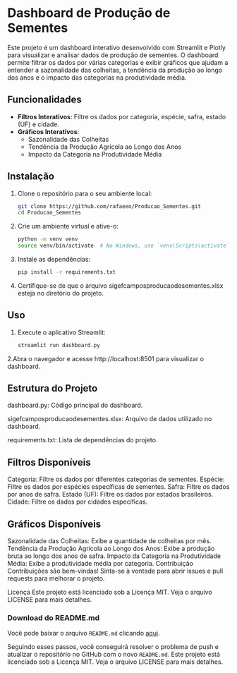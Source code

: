 # Dashboard de Produção de Sementes

Este projeto é um dashboard interativo desenvolvido com Streamlit e Plotly para visualizar e analisar dados de produção de sementes. O dashboard permite filtrar os dados por várias categorias e exibir gráficos que ajudam a entender a sazonalidade das colheitas, a tendência da produção ao longo dos anos e o impacto das categorias na produtividade média.

## Funcionalidades

- **Filtros Interativos**: Filtre os dados por categoria, espécie, safra, estado (UF) e cidade.
- **Gráficos Interativos**:
  - Sazonalidade das Colheitas
  - Tendência da Produção Agrícola ao Longo dos Anos
  - Impacto da Categoria na Produtividade Média

## Instalação

1. Clone o repositório para o seu ambiente local:
   ```bash
   git clone https://github.com/rafaeeo/Producao_Sementes.git
   cd Producao_Sementes
2. Crie um ambiente virtual e ative-o:
   ```bash
   python -m venv venv
   source venv/bin/activate  # No Windows, use `venv\Scripts\activate`

3. Instale as dependências:
   ```bash
   pip install -r requirements.txt

4. Certifique-se de que o arquivo sigefcamposproducaodesementes.xlsx esteja no diretório do projeto.

## Uso

1. Execute o aplicativo Streamlit:
   ```bash
   streamlit run dashboard.py

2.Abra o navegador e acesse http://localhost:8501 para visualizar o dashboard.

## Estrutura do Projeto

dashboard.py: Código principal do dashboard.

sigefcamposproducaodesementes.xlsx: Arquivo de dados utilizado no dashboard.

requirements.txt: Lista de dependências do projeto.

## Filtros Disponíveis

Categoria: Filtre os dados por diferentes categorias de sementes.
Espécie: Filtre os dados por espécies específicas de sementes.
Safra: Filtre os dados por anos de safra.
Estado (UF): Filtre os dados por estados brasileiros.
Cidade: Filtre os dados por cidades específicas.

## Gráficos Disponíveis
Sazonalidade das Colheitas: Exibe a quantidade de colheitas por mês.
Tendência da Produção Agrícola ao Longo dos Anos: Exibe a produção bruta ao longo dos anos de safra.
Impacto da Categoria na Produtividade Média: Exibe a produtividade média por categoria.
Contribuição
Contribuições são bem-vindas! Sinta-se à vontade para abrir issues e pull requests para melhorar o projeto.

Licença
Este projeto está licenciado sob a Licença MIT. Veja o arquivo LICENSE para mais detalhes.

### Download do README.md

Você pode baixar o arquivo `README.md` clicando [aqui](sandbox:/mnt/data/README.md).

Seguindo esses passos, você conseguirá resolver o problema de push e atualizar o repositório no GitHub com o novo `README.md`.
Este projeto está licenciado sob a Licença MIT. Veja o arquivo LICENSE para mais detalhes.
